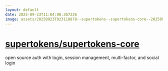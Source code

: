 ```yaml
---
layout: default
date: 2025-09-23T11:04:08.367236
image: assets/20250923T023118870--supertokens--supertokens-core--20250923T023914684--cropped.png
---
```


# [supertokens/supertokens-core](https://github.com/supertokens/supertokens-core)

open source auth with login, session management, multi-factor, and social login
